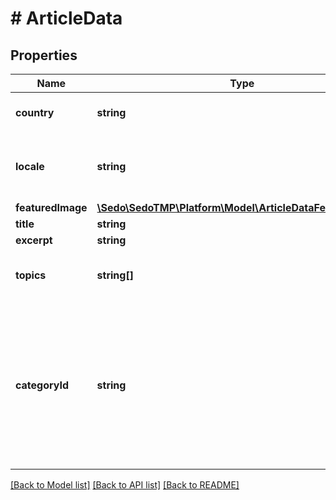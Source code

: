 # # ArticleData

## Properties

Name | Type | Description | Notes
------------ | ------------- | ------------- | -------------
**country** | **string** | Audience country (ISO code) | [optional]
**locale** | **string** | Audience language (Language tag formatted) | [optional]
**featuredImage** | [**\Sedo\SedoTMP\Platform\Model\ArticleDataFeaturedImage**](ArticleDataFeaturedImage.md) |  | [optional]
**title** | **string** |  | [optional]
**excerpt** | **string** |  | [optional]
**topics** | **string[]** | The topic to generate article about | [optional]
**categoryId** | **string** | Which category id does article belong to. List of available categories can be fetched from Content API categories endpoint. | [optional]

[[Back to Model list]](../../README.md#models) [[Back to API list]](../../README.md#endpoints) [[Back to README]](../../README.md)
